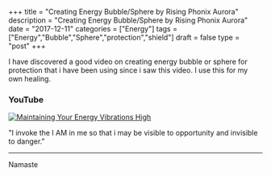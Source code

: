 +++
title = "Creating Energy Bubble/Sphere by Rising Phonix Aurora"
description = "Creating Energy Bubble/Sphere by Rising Phonix Aurora"
date = "2017-12-11"
categories = ["Energy"]
tags = ["Energy","Bubble","Sphere","protection","shield"]
draft = false
type = "post"
+++

I have discovered a good video on creating energy bubble or sphere for protection that i have been using since i saw this video. I use this for my own healing.

### YouTube
[![Maintaining Your Energy Vibrations High](https://img.youtube.com/vi/cMNzDlZm1wk/0.jpg)](https://www.youtube.com/watch?v=cMNzDlZm1wk "Maintaining Your Energy Vibrations High")

"I invoke the I AM in me so that i may be visible to opportunity and invisible to danger."

---

Namaste
